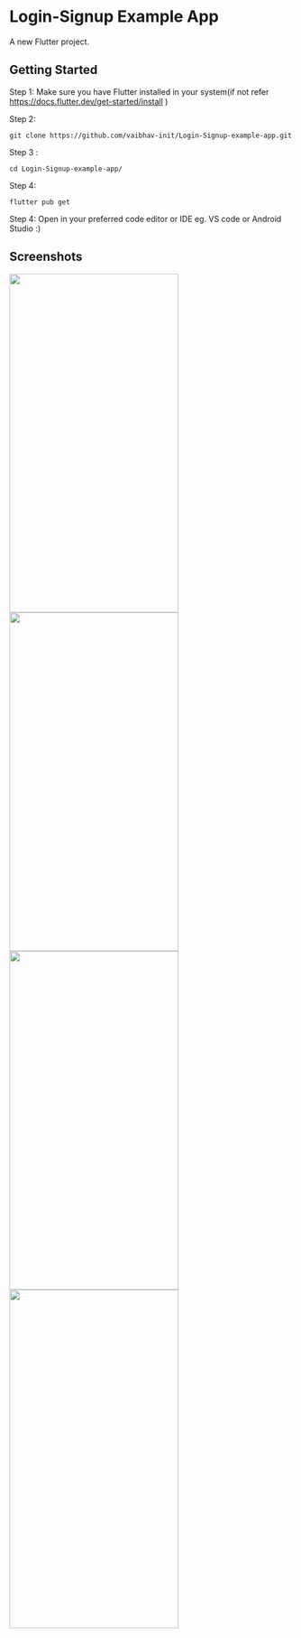  # Login-Signup Example App

A new Flutter project.

## Getting Started

Step 1: Make sure you have Flutter installed in your system(if not refer https://docs.flutter.dev/get-started/install )

Step 2: 
```
git clone https://github.com/vaibhav-init/Login-Signup-example-app.git
```
Step 3 : 

```
cd Login-Signup-example-app/
```
Step 4: 
```
flutter pub get
```

Step 4: Open in your preferred code editor or IDE eg. VS code or Android Studio :)

## Screenshots
<img src="https://i.ibb.co/2yKY04b/1.jpg" width="300" height="600">
<img src="https://i.ibb.co/fCK6Mc8/2.jpg" width="300" height="600">
<img src="https://i.ibb.co/Q6dyz76/3.jpg" width="300" height="600">
<img src="https://i.ibb.co/GT5CGB5/4.jpg" width="300" height="600">




